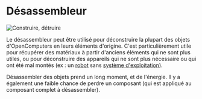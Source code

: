 # Désassembleur

![Construire, détruire](oredict:oc:disassembler)

Le désassembleur peut être utilisé pour déconstruire la plupart des objets d'OpenComputers en leurs éléments d'origine. C'est particulièrement utile pour récupérer des matériaux à partir d'anciens éléments qui ne sont plus utiles, ou pour déconstruire des appareils qui ne sont plus nécessaire ou qui ont été mal montés (ex : un [robot](robot.md) sans [système d'exploitation](../general/openOS.md)).

Désassembler des objets prend un long moment, et de l'énergie. Il y a également une faible chance de perdre un composant (qui est appliqué au composant complet à désassembler).
